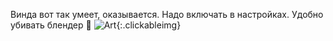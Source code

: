 ---
---
Винда вот так умеет, оказывается. Надо включать в настройках.
Удобно убивать блендер 🙁
![Art]({{site.url}}/assets/images/windows_kill.png){:.clickableimg}